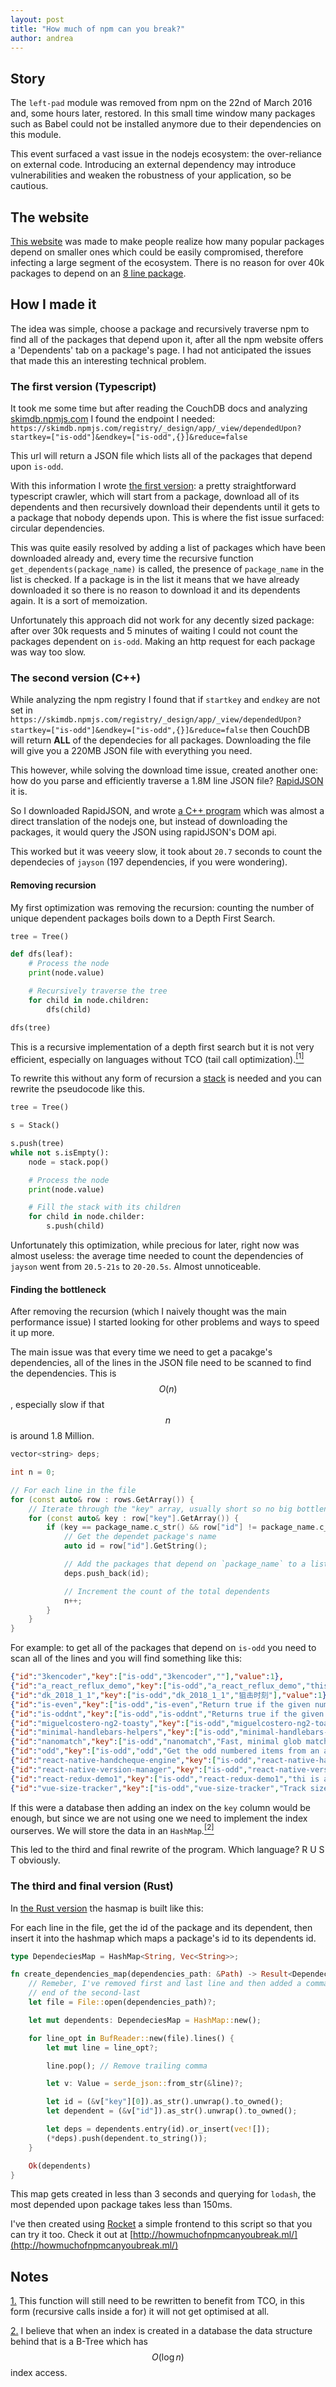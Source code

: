 ```yaml
---
layout: post
title: "How much of npm can you break?"
author: andrea
---
```


## Story

The `left-pad` module was removed from npm on the 22nd of March 2016 and, some
hours later, restored. In this small time window many packages such as Babel
could not be installed anymore due to their dependencies on this module.

This event surfaced a vast issue in the nodejs ecosystem: the over-reliance on
external code. Introducing an external dependency may introduce vulnerabilities
and weaken the robustness of your application, so be cautious.

## The website

[This website](http://howmuchofnpmcanyoubreak.tk/) was made to make people realize how many popular packages depend
on smaller ones which could be easily compromised, therefore infecting a large
segment of the ecosystem. There is no reason for over 40k packages to depend on
an [8 line package](https://github.com/jonschlinkert/is-number/blob/master/index.js).

## How I made it

The idea was simple, choose a package and recursively traverse npm to find all
of the packages that depend upon it, after all the npm website offers a 'Dependents'
tab on a package's page. I had not anticipated the issues that made this an interesting
technical problem.

### The first version (Typescript)

It took me some time but after reading the CouchDB docs and analyzing [skimdb.npmjs.com](https://skimdb.npmjs.com/)
I found the endpoint I needed: `https://skimdb.npmjs.com/registry/_design/app/_view/dependedUpon?startkey=["is-odd"]&endkey=["is-odd",{}]&reduce=false`

This url will return a JSON file which lists all of the packages that depend upon `is-odd`.

With this information I wrote [the first version](https://gist.github.com/mrandri19/90819f8abbc9afb05e0b3b1ff41e3d6f):
a pretty straightforward typescript crawler, which will start from a package,
download all of its dependents and then recursively download their dependents
until it gets to a package that nobody depends upon. This is where the fist
issue surfaced: circular dependencies.

This was quite easily resolved by adding a list of packages which have been
downloaded already and, every time the recursive function `get_dependents(package_name)` is
called, the presence of `package_name` in the list is checked. If a package is
in the list it means that we have already downloaded it so there is no reason to
download it and its dependents again. It is a sort of memoization.

Unfortunately this approach did not work for any decently sized package:
after over 30k requests and 5 minutes of waiting I could not count the
packages dependent on `is-odd`. Making an http request for each package
was way too slow.

### The second version (C++)

While analyzing the npm registry I found that if `startkey` and `endkey` are not set in
`https://skimdb.npmjs.com/registry/_design/app/_view/dependedUpon?startkey=["is-odd"]&endkey=["is-odd",{}]&reduce=false`
 then CouchDB will return **ALL** of the dependecies for all packages.
Downloading the file will give you a 220MB JSON file with everything you need.

This however, while solving the download time issue, created another one: how
do you parse and efficiently traverse a 1.8M line JSON file? [RapidJSON](http://rapidjson.org/) it is.

So I downloaded RapidJSON, and wrote [a C++ program](https://gist.github.com/mrandri19/5263ee93399c724a019fbc62a1d7a0a4)
which was almost a direct translation of the nodejs one, but instead of downloading the packages, it would query the JSON
using rapidJSON's DOM api.

This worked but it was veeery slow, it took about `20.7` seconds to count the dependecies
of `jayson` (197 dependencies, if you were wondering).

#### Removing recursion

My first optimization was removing the recursion: counting the number of unique
dependent packages boils down to a Depth First Search.

```python
tree = Tree()

def dfs(leaf):
    # Process the node
    print(node.value)

    # Recursively traverse the tree
    for child in node.children:
        dfs(child)

dfs(tree)

```

<span id="backnote1"></span>
This is a recursive implementation of a depth first search but it is not very
efficient, especially on languages without TCO (tail call optimization).[<sup>[1]</sup>](#note1)

To rewrite this without any form of recursion a [stack](https://en.wikipedia.org/wiki/Stack_(abstract_data_type))
is needed and you can rewrite the pseudocode like this.

```python
tree = Tree()

s = Stack()

s.push(tree)
while not s.isEmpty():
    node = stack.pop()

    # Process the node
    print(node.value)

    # Fill the stack with its children
    for child in node.childer:
        s.push(child)
```

Unfortunately this optimization, while precious for later, right now was almost useless:
the average time needed to count the dependencies of `jayson` went from `20.5-21s`
to `20-20.5s`. Almost unnoticeable.

#### Finding the bottleneck

After removing the recursion (which I naively thought was the main performance issue) I
started looking for other problems and ways to speed it up more.

The main issue was that every time we need to get a pacakge's dependencies, all
of the lines in the JSON file need to be scanned to find the dependencies. This
is $$O(n)$$, especially slow if that $$n$$ is around 1.8 Million.

```cpp
vector<string> deps;

int n = 0;

// For each line in the file
for (const auto& row : rows.GetArray()) {
    // Iterate through the "key" array, usually short so no big bottleneck
    for (const auto& key : row["key"].GetArray()) {
        if (key == package_name.c_str() && row["id"] != package_name.c_str()) {
            // Get the dependet package's name
            auto id = row["id"].GetString();

            // Add the packages that depend on `package_name` to a list
            deps.push_back(id);

            // Increment the count of the total dependents
            n++;
        }
    }
}
```

For example: to get all of the packages that depend on `is-odd` you need to scan
all of the lines and you will find something like this:

```json
{"id":"3kencoder","key":["is-odd","3kencoder",""],"value":1},
{"id":"a_react_reflux_demo","key":["is-odd","a_react_reflux_demo","this is a demo just"],"value":1},
{"id":"dk_2018_1_1","key":["is-odd","dk_2018_1_1","狙击时刻"],"value":1},
{"id":"is-even","key":["is-odd","is-even","Return true if the given number is even."],"value":1},
{"id":"is-oddnt","key":["is-odd","is-oddnt","Returns true if the given number is oddn't or isn't an integer that does not exceed the JavaScript MAXIMUM_SAFE_INTEGER."],"value":1},
{"id":"miguelcostero-ng2-toasty","key":["is-odd","miguelcostero-ng2-toasty","Angular2 Toasty component shows growl-style alerts and messages for your web app"],"value":1},
{"id":"minimal-handlebars-helpers","key":["is-odd","minimal-handlebars-helpers","minimal handlebars helpers for browser"],"value":1},
{"id":"nanomatch","key":["is-odd","nanomatch","Fast, minimal glob matcher for node.js. Similar to micromatch, minimatch and multimatch, but complete Bash 4.3 wildcard support only (no support for exglobs, posix brackets or braces)"],"value":1},
{"id":"odd","key":["is-odd","odd","Get the odd numbered items from an array."],"value":1},
{"id":"react-native-handcheque-engine","key":["is-odd","react-native-handcheque-engine","## Getting started"],"value":1},
{"id":"react-native-version-manager","key":["is-odd","react-native-version-manager","Get version of application(Gradle) using react-native "],"value":1},
{"id":"react-redux-demo1","key":["is-odd","react-redux-demo1","thi is a demo just"],"value":1},
{"id":"vue-size-tracker","key":["is-odd","vue-size-tracker","Track size of screen, window, element"],"value":1},
```

<span id="backnote2"></span>
If this were a database then adding an index on the `key` column would be enough,
but since we are not using one we need to implement the index ourserves.
We will store the data in an `HashMap`.[<sup>[2]</sup>](#note2)

This led to the third and final rewrite of the program. Which language? R U S T
obviously.

### The third and final version (Rust)

In [the Rust version](https://github.com/mrandri19/jenga) the hasmap is built like this:

For each line in the file, get the id of the package and its dependent, then insert
it into the hashmap which maps a package's id to its dependents id.

```rust
type DependeciesMap = HashMap<String, Vec<String>>;

fn create_dependencies_map(dependencies_path: &Path) -> Result<DependeciesMap> {
    // Remeber, I've removed first and last line and then added a comma at the
    // end of the second-last
    let file = File::open(dependencies_path)?;

    let mut dependents: DependeciesMap = HashMap::new();

    for line_opt in BufReader::new(file).lines() {
        let mut line = line_opt?;

        line.pop(); // Remove trailing comma

        let v: Value = serde_json::from_str(&line)?;

        let id = (&v["key"][0]).as_str().unwrap().to_owned();
        let dependent = (&v["id"]).as_str().unwrap().to_owned();

        let deps = dependents.entry(id).or_insert(vec![]);
        (*deps).push(dependent.to_string());
    }

    Ok(dependents)
}
```


This map gets created in less than 3 seconds and querying for `lodash`, the
most depended upon package takes less than 150ms.

I've then created using [Rocket](https://rocket.rs) a simple frontend to this
script so that you can try it too. Check it out at [http://howmuchofnpmcanyoubreak.ml/](http://howmuchofnpmcanyoubreak.ml/)

## Notes
<span id="note1"></span>
<a href="#backnote1">1.</a> This function will still need to be rewritten to benefit from TCO, in this form (recursive calls inside a for)
it will not get optimised at all.


<span id="note2"></span>
<a href="#backnote2">2.</a> I believe that when an index is created in a database the data structure behind that is a B-Tree which has
$$O(\log{n})$$ index access.

<script src="https://cdnjs.cloudflare.com/ajax/libs/mathjax/2.7.0/MathJax.js?config=TeX-AMS-MML_HTMLorMML" type="text/javascript"></script>
